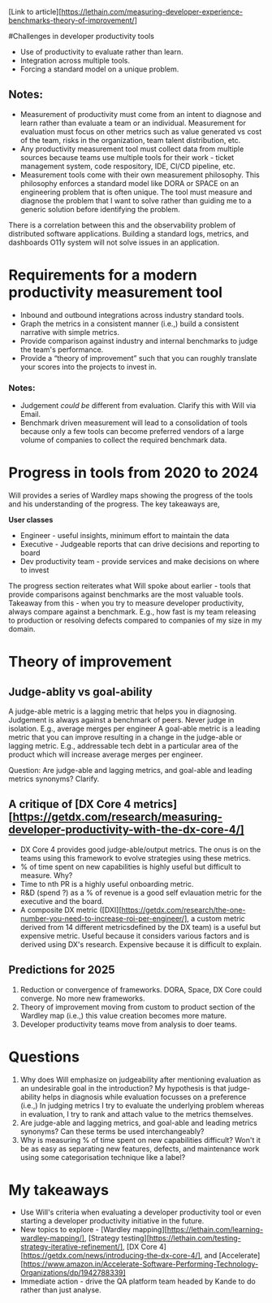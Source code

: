 
[Link to article][https://lethain.com/measuring-developer-experience-benchmarks-theory-of-improvement/]

#Challenges in developer productivity tools

* Use of productivity to evaluate rather than learn. 
* Integration across multiple tools.
* Forcing a standard model on a unique problem.

## Notes: 

* Measurement of productivity must come from an intent to diagnose and learn rather than evaluate a team or an individual. Measurement for evaluation must focus on other metrics such as value generated vs cost of the team, risks in the organization, team talent distribution, etc.
* Any productivity measurement tool must collect data from multiple sources because teams use multiple tools for their work - ticket management system, code respository, IDE, CI/CD pipeline, etc.
* Measurement tools come with their own measurement philosophy. This philosophy enforces a standard model like DORA or SPACE on an engineering problem that is often unique. The tool must measure and diagnose the problem that I want to solve rather than guiding me to a generic solution before identifying the problem.

There is a correlation between this and the observability problem of distributed software applications. Building a standard logs, metrics, and dashboards O11y system will not solve issues in an application. 

# Requirements for a modern productivity measurement tool

* Inbound and outbound integrations across industry standard tools.
* Graph the metrics in a consistent manner (i.e.,) build a consistent narrative with simple metrics.
* Provide comparison against industry and internal benchmarks to judge the team's performance.
* Provide a “theory of improvement” such that you can roughly translate your scores into the projects to invest in.

### Notes:

* Judgement _could be_ different from evaluation. Clarify this with Will via Email.
* Benchmark driven measurement will lead to a consolidation of tools because only a few tools can become preferred vendors of a large volume of companies to collect the required benchmark data.

# Progress in tools from 2020 to 2024

Will provides a series of Wardley maps showing the progress of the tools and his understanding of the progress. The key takeaways are,

**User classes**

* Engineer - useful insights, minimum effort to maintain the data
* Executive - Judgeable reports that can drive decisions and reporting to board
* Dev productivity team - provide services and make decisions on where to invest

The progress section reiterates what Will spoke about earlier - tools that provide comparisons against benchmarks are the most valuable tools. Takeaway from this - when you try to measure developer productivity, always compare against a benchmark. E.g., how fast is my team releasing to production or resolving defects compared to companies of my size in my domain.

# Theory of improvement

## Judge-ablity vs goal-ability

A judge-able metric is a lagging metric that helps you in diagnosing. Judgement is always against a benchmark of peers. Never judge in isolation. E.g., average merges per engineer
A goal-able metric is a leading metric that you can improve resulting in a change in the judge-able or lagging metric. E.g., addressable tech debt in a particular area of the product which will increase average merges per engineer.

Question: Are judge-able and lagging metrics, and goal-able and leading metrics synonyms? Clarify.

## A critique of [DX Core 4 metrics][https://getdx.com/research/measuring-developer-productivity-with-the-dx-core-4/]

* DX Core 4 provides good judge-able/output metrics. The onus is on the teams using this framework to evolve strategies using these metrics.
* % of time spent on new capabilities is highly useful but difficult to measure. Why?
* Time to nth PR is a highly useful onboarding metric.
* R&D (spend ?) as a % of revenue is a good self evlauation metric for the executive and the board.
* A composite DX metric ([DXI][https://getdx.com/research/the-one-number-you-need-to-increase-roi-per-engineer/], a custom metric derived from 14 different metricsdefined by the DX team) is a useful but expensive metric. Useful because it considers various factors and is derived using DX's research. Expensive because it is difficult to explain.

## Predictions for 2025

1. Reduction or convergence of frameworks. DORA, Space, DX Core could converge. No more new frameworks.
2. Theory of improvement moving from custom to product section of the Wardley map (i.e.,) this value creation becomes more mature.
3. Developer productivity teams move from analysis to doer teams.

# Questions

1. Why does Will emphasize on judgeability after mentioning evaluation as an undesirable goal in the introduction? My hypothesis is that judge-ability helps in diagnosis while evaluation focusses on a preference (i.e.,) In judging metrics I try to evaluate the underlying problem whereas in evaluation, I try to rank and attach value to the metrics themselves. 
2. Are judge-able and lagging metrics, and goal-able and leading metrics synonyms? Can these terms be used interchangeably?
3. Why is measuring % of time spent on new capabilities difficult? Won't it be as easy as separating new features, defects, and maintenance work using some categorisation technique like a label?

# My takeaways

* Use Will's criteria when evaluating a developer productivity tool or even starting a developer productivity initiative in the future.
* New topics to explore - [Wardley mapping][https://lethain.com/learning-wardley-mapping/], [Strategy testing][https://lethain.com/testing-strategy-iterative-refinement/], [DX Core 4][https://getdx.com/news/introducing-the-dx-core-4/], and [Accelerate][https://www.amazon.in/Accelerate-Software-Performing-Technology-Organizations/dp/1942788339]
* Immediate action - drive the QA platform team headed by Kande to do rather than just analyse.
